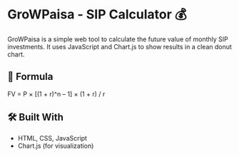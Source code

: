 # GroWPaisa - SIP Calculator 💰

GroWPaisa is a simple web tool to calculate the future value of monthly SIP investments. It uses JavaScript and Chart.js to show results in a clean donut chart.

## 🔢 Formula
FV = P × [(1 + r)^n – 1] × (1 + r) / r

## 🛠 Built With
- HTML, CSS, JavaScript
- Chart.js (for visualization)

